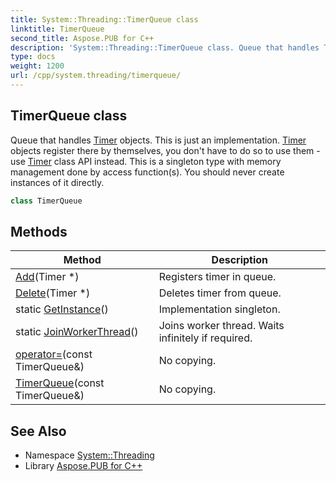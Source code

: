 ```yaml
---
title: System::Threading::TimerQueue class
linktitle: TimerQueue
second_title: Aspose.PUB for C++
description: 'System::Threading::TimerQueue class. Queue that handles Timer objects. This is just an implementation. Timer objects register there by themselves, you don''t have to do so to use them - use Timer class API instead. This is a singleton type with memory management done by access function(s). You should never create instances of it directly in C++.'
type: docs
weight: 1200
url: /cpp/system.threading/timerqueue/
---
```

## TimerQueue class


Queue that handles [Timer](../timer/) objects. This is just an implementation. [Timer](../timer/) objects register there by themselves, you don't have to do so to use them - use [Timer](../timer/) class API instead. This is a singleton type with memory management done by access function(s). You should never create instances of it directly.

```cpp
class TimerQueue
```

## Methods

| Method | Description |
| --- | --- |
| [Add](./add/)(Timer *) | Registers timer in queue. |
| [Delete](./delete/)(Timer *) | Deletes timer from queue. |
| static [GetInstance](./getinstance/)() | Implementation singleton. |
| static [JoinWorkerThread](./joinworkerthread/)() | Joins worker thread. Waits infinitely if required. |
| [operator=](./operator=/)(const TimerQueue\&) | No copying. |
| [TimerQueue](./timerqueue/)(const TimerQueue\&) | No copying. |
## See Also

* Namespace [System::Threading](../)
* Library [Aspose.PUB for C++](../../)
